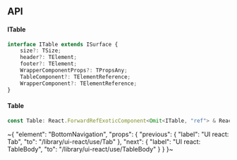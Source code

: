 

## API

#### ITable

```ts
interface ITable extends ISurface {
    size?: TSize;
    header?: TElement;
    footer?: TElement;
    WrapperComponentProps?: TPropsAny;
    TableComponent?: TElementReference;
    WrapperComponent?: TElementReference;
}
```

#### Table

```ts
const Table: React.ForwardRefExoticComponent<Omit<ITable, "ref"> & React.RefAttributes<unknown>>;
```


~{
  "element": "BottomNavigation",
  "props": {
    "previous": {
      "label": "UI react: Tab",
      "to": "/library/ui-react/use/Tab"
    },
    "next": {
      "label": "UI react: TableBody",
      "to": "/library/ui-react/use/TableBody"
    }
  }
}~
